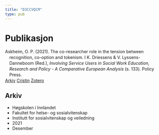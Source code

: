 ```yaml
---
title: "D3CCVQCM"
type: pub
---
```

<h1>Publikasjon</h1>
<article id="csl-bib-container-D3CCVQCM" class="csl-bib-container">
  <div class="csl-bib-body" style="line-height: 1.35; padding-left: 1em; text-indent:-1em;">
  <div class="csl-entry">Askheim, O. P. (2021). The co-researcher role in the tension between recognition, co-option and tokenism. I K. Driessens &amp; V. Lyssens-Danneboom (Red.), <i>Involving Service Users in Social Work Education, Research and Policy - A Comparative European Analysis</i> (s. 133). Policy Press.</div>
</div>
  <div class="csl-bib-buttons">
    <a href="#taxonomy-article-D3CCVQCM" class="csl-bib-button">Arkiv</a>
    <a href alt="Cristin URL" class="csl-bib-button">Cristin</a>
    <a href alt="Zotero URL" class="csl-bib-button">Zotero</a>
  </div>
  <div id="csl-bib-meta-container-D3CCVQCM"></div>
</article>
<div id="csl-bib-meta-D3CCVQCM" class="csl-bib-meta">
  <article id="taxonomy-article-D3CCVQCM" class="taxonomy-article">
    <h1>Arkiv</h1>
    <ul>
      <li>Høgskolen i Innlandet</li>
      <li>Fakultet for helse- og sosialvitenskap</li>
      <li>Institutt for sosialvitenskap og veiledning</li>
      <li>2021</li>
      <li>Desember</li>
    </ul>
  </article>
</div>
